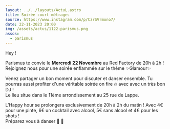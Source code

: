```yaml
---
layout: ../../layouts/ActuL.astro
title: Soirée court-métrages
source: https://www.instagram.com/p/CzrSVrmono7/
date: 22-11-2023 20:00
img: /assets/actus/1122-parismus.png
assos:
  - parismus
---
```


Hey !

Parismus te convie le __Mercredi 22 Novembre__ au Red Factory de 20h à 2h !  
Rejoignez nous pour une soirée enflammée sur le thème ✨Glamour✨

Venez partager un bon moment pour discuter et danser ensemble. Tu pourras aussi profiter d'une véritable soirée on fire 🔥 avec avec un très bon DJ !  
Le lieu situe dans le 11ème arrondissement au 25 rue de Lappe.

L’Happy hour se prolongera exclusivement de 20h à 2h du matin ! Avec 4€ pour une pinte, 6€ un cocktail avec alcool, 5€ sans alcool et 4€ pour les shots !  
Préparez vous à danser 🕺 💃